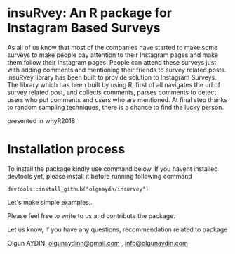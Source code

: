 # insuRvey: An R package for Instagram Based Surveys


As all of us know that most of the companies have started to make some surveys to make people pay attention to their Instagram pages and make them follow their Instagram pages. People can attend these surveys just with adding comments and mentioning their friends to survey related posts. 
insuRvey library has been built to provide solution to Instagram Surveys. The library which has been built by using R,  first of all navigates the url of survey related post, and collects comments, parses comments to detect users who put comments and users who are mentioned. At final step thanks to random sampling techniques, there is a chance to find the lucky person.


presented in whyR2018


# Installation process

To install the package kindly use command below.
If you havent installed devtools yet, please install it before running following command

```
devtools::install_github("olgnaydn/insurvey")
```

Let's make simple examples..

Please feel free to write to us and contribute the package.

Let us know, if you have any questions, recommendation related to package

Olgun AYDIN, olgunaydinn@gmail.com , info@olgunaydin.com
